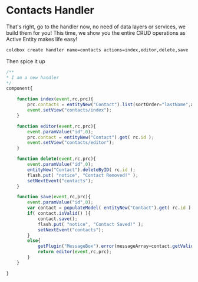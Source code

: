 # Contacts Handler

That's right, go to the handler now, no need of data layers or services, we build them for you! This time, we show you the entire CRUD operations as Active Entity makes life easy!

```bash
coldbox create handler name=contacts actions=index,editor,delete,save
```

Then spice it up

```js
/**
* I am a new handler
*/
component{

	function index(event,rc,prc){
		prc.contacts = entityNew("Contact").list(sortOrder="lastName",asQuery=false);
		event.setView("contacts/index");
	}

	function editor(event,rc,prc){
		event.paramValue("id",0);
		prc.contact = entityNew("Contact").get( rc.id );
		event.setView("contacts/editor");
	}

	function delete(event,rc,prc){
		event.paramValue("id",0);
		entityNew("Contact").deleteByID( rc.id );
		flash.put( "notice", "Contact Removed!" );
		setNextEvent("contacts");
	}

	function save(event,rc,prc){
		event.paramValue("id",0);
		var contact = populateModel( entityNew("Contact").get( rc.id ) );
		if( contact.isValid() ){
			contact.save();
			flash.put( "notice", "Contact Saved!" );
			setNextEvent("contacts");
		}
		else{
			getPlugin("MessageBox").error(messageArray=contact.getValidationResults().getAllErrors());
			return editor(event,rc,prc);
		}
	}

}
```

